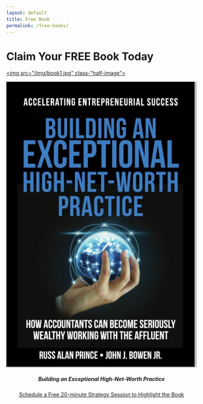 ```yaml
---
layout: default
title: Free Book
permalink: /free-books/
---
```

<div class="center">
<h1 class="free-book">Claim Your FREE Book Today</h1>



<a href="https://mediabox.cegworldwide.com/members/_resources/books/ELITE_WEALTH_PLANNING" target="_blank"><img src="/img/book1.jpg" class-"half-image"></a><br>

<img src="/img/book.jpg" class="half-image"><br>
</div>

<center>
<h5 class="free-book-subtitle">Building an Exceptional High-Net-Worth Practice</h5>
<p class="readlink"><a href="https://calendly.com/phone2019calendar" target="_blank">Schedule a Free 20-minute Strategy Session to Highlight the Book</a></p>
</center>
